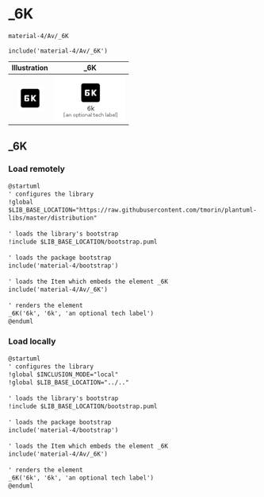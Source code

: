# _6K


```text
material-4/Av/_6K
```

```text
include('material-4/Av/_6K')
```



| Illustration | _6K |
| :---: | :---: |
| ![illustration for Illustration](../../material-4/Av/_6K.png) | ![illustration for _6K](../../material-4/Av/_6K.Local.png) |




## _6K

### Load remotely
```plantuml
@startuml
' configures the library
!global $LIB_BASE_LOCATION="https://raw.githubusercontent.com/tmorin/plantuml-libs/master/distribution"

' loads the library's bootstrap
!include $LIB_BASE_LOCATION/bootstrap.puml

' loads the package bootstrap
include('material-4/bootstrap')

' loads the Item which embeds the element _6K
include('material-4/Av/_6K')

' renders the element
_6K('6k', '6k', 'an optional tech label')
@enduml
```

### Load locally
```plantuml
@startuml
' configures the library
!global $INCLUSION_MODE="local"
!global $LIB_BASE_LOCATION="../.."

' loads the library's bootstrap
!include $LIB_BASE_LOCATION/bootstrap.puml

' loads the package bootstrap
include('material-4/bootstrap')

' loads the Item which embeds the element _6K
include('material-4/Av/_6K')

' renders the element
_6K('6k', '6k', 'an optional tech label')
@enduml
```

